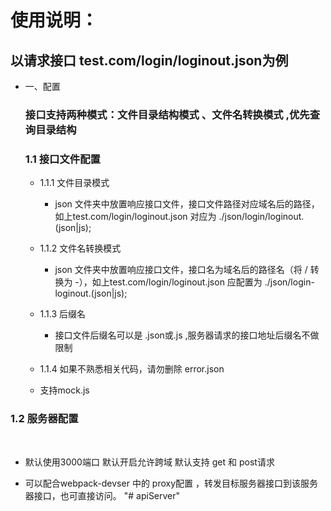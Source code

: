 # 使用说明：
## 以请求接口 test.com/login/loginout.json为例 ##
+ 一、配置
  ### 接口支持两种模式：文件目录结构模式 、文件名转换模式 ,优先查询目录结构 ###

  ### 1.1 接口文件配置 ###

  + 1.1.1 文件目录模式 
    - json 文件夹中放置响应接口文件，接口文件路径对应域名后的路径，如上test.com/login/loginout.json 对应为  ./json/login/loginout.(json|js);
  
  + 1.1.2 文件名转换模式 
    - json 文件夹中放置响应接口文件，接口名为域名后的路径名（将 / 转换为 -），如上test.com/login/loginout.json  应配置为 ./json/login-loginout.(json|js);
  
  + 1.1.3 后缀名
    - 接口文件后缀名可以是 .json或.js ,服务器请求的接口地址后缀名不做限制 
  + 1.1.4 如果不熟悉相关代码，请勿删除 error.json
  + 支持mock.js 

### 1.2 服务器配置
  
- 默认使用3000端口 默认开启允许跨域 默认支持 get 和 post请求
   
- 可以配合webpack-devser 中的 proxy配置 ，转发目标服务器接口到该服务器接口，也可直接访问。
"# apiServer" 
